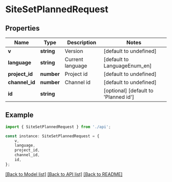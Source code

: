 # SiteSetPlannedRequest


## Properties

Name | Type | Description | Notes
------------ | ------------- | ------------- | -------------
**v** | **string** | Version | [default to undefined]
**language** | **string** | Current language | [default to LanguageEnum_en]
**project_id** | **number** | Project id | [default to undefined]
**channel_id** | **number** | Channel id | [default to undefined]
**id** | **string** |  | [optional] [default to 'Planned id']

## Example

```typescript
import { SiteSetPlannedRequest } from './api';

const instance: SiteSetPlannedRequest = {
    v,
    language,
    project_id,
    channel_id,
    id,
};
```

[[Back to Model list]](../README.md#documentation-for-models) [[Back to API list]](../README.md#documentation-for-api-endpoints) [[Back to README]](../README.md)

